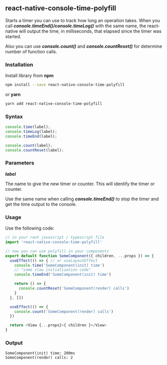 ## react-native-console-time-polyfill

Starts a timer you can use to track how long an operation takes. When you call ***console.timeEnd()/console.timeLog()*** with the same name, the react-native will output the time, in milliseconds, that elapsed since the timer was started.

Also you can use ***console.count()*** and ***console.countReset()*** for determine number of function calls.

### Installation

Install library from **npm**

```bash
npm install --save react-native-console-time-polyfill
```

or **yarn**

```bash
yarn add react-native-console-time-polyfill
```

### Syntax

```javascript
console.time(label);
console.timeLog(label);
console.timeEnd(label);

console.count(label);
console.countReset(label);
```

### Parameters

***label***

The name to give the new timer or counter. This will identify the timer or counter.

Use the same name when calling ***console.timeEnd()*** to stop the timer and get the time output to the console.

### Usage

Use the following code:

```javascript
// in your root javascript / typescript file
import 'react-native-console-time-polyfill'

// now you can use polyfill in your components
export default function SomeComponent({ children, ...props }) => {
  useEffect(() => { // or useLayoutEffect
    console.time('SomeComponent(init) time')
    // "some slow initialization code"
    console.timeEnd('SomeComponent(init) time')

    return () => {
      console.countReset('SomeComponent(render) calls')
    }
  }, [])

  useEffect(() => {
    console.count('SomeComponent(render) calls')
  })

  return <View {...props}>{ children }</View>
}
```

### Output

```
SomeComponent(init) time: 200ms
SomeComponent(render) calls: 2
```
